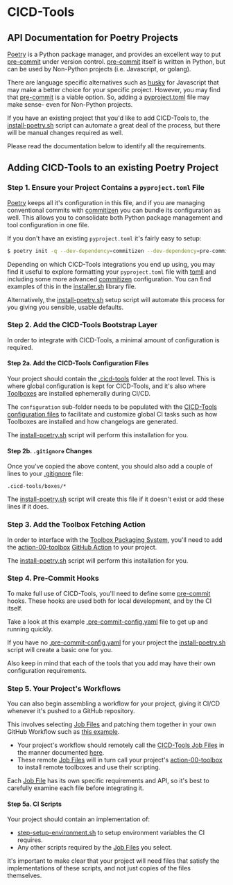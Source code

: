 # CICD-Tools

## API Documentation for Poetry Projects

[Poetry](https://python-poetry.org/) is a Python package manager, and provides an excellent way to put [pre-commit](https://pre-commit.com/) under version control.  [pre-commit](https://pre-commit.com/) itself is written in Python, but can be used by Non-Python projects (i.e. Javascript, or golang).  

There are language specific alternatives such as [husky](https://github.com/typicode/husky) for Javascript that may make a better choice for your specific project.  However, you may find that [pre-commit](https://pre-commit.com/) is a viable option.  So, adding a [pyproject.toml](../../pyproject.toml) file may make sense- even for Non-Python projects.

If you have an existing project that you'd like to add CICD-Tools to, the [install-poetry.sh](../../scripts/install-poetry.sh) script can automate a great deal of the process, but there will be manual changes required as well.

Please read the documentation below to identify all the requirements.

## Adding CICD-Tools to an existing Poetry Project

### Step 1. Ensure your Project Contains a `pyproject.toml` File

[Poetry](https://python-poetry.org/) keeps all it's configuration in this file, and if you are managing conventional commits with [commitizen](https://pypi.org/project/commitizen/) you can bundle its configuration as well.  This allows you to consolidate both Python package management and tool configuration in one file.

If you don't have an existing `pyproject.toml` it's fairly easy to setup:

```bash
$ poetry init -q --dev-dependency=commitizen --dev-dependency=pre-commit
```

Depending on which CICD-Tools integrations you end up using, you may find it useful to explore formatting your `pyproject.toml` file with [tomll](https://github.com/pelletier/go-toml) and including some more advanced [commitizen](https://pypi.org/project/commitizen/) configuration.  You can find examples of this in the [installer.sh](../../scripts/libraries/installer.sh) library file.

Alternatively, the [install-poetry.sh](../../scripts/install-poetry.sh) setup script will automate this process for you giving you sensible, usable defaults.

### Step 2. Add the CICD-Tools Bootstrap Layer

In order to integrate with CICD-Tools, a minimal amount of configuration is required.

#### Step 2a. Add the CICD-Tools Configuration Files

Your project should contain the [.cicd-tools](../../.cicd-tools) folder at the root level.  This is where global configuration is kept for CICD-Tools, and it's also where [Toolboxes](../../cicd-tools/boxes) are installed ephemerally during CI/CD.

The `configuration` sub-folder needs to be populated with the [CICD-Tools configuration files](../../.cicd-tools/configuration) to facilitate and customize global CI tasks such as how Toolboxes are installed and how changelogs are generated.

The [install-poetry.sh](../../scripts/install-poetry.sh) script will perform this installation for you.

#### Step 2b. `.gitignore` Changes

Once you've copied the above content, you should also add a couple of lines to your [.gitignore](../../.gitignore) file:

```.gitignore
.cicd-tools/boxes/*
```

The [install-poetry.sh](../../scripts/install-poetry.sh) script will create this file if it doesn't exist or add these lines if it does.

### Step 3. Add the Toolbox Fetching Action

In order to interface with the [Toolbox Packaging System](../../cicd-tools/boxes), you'll need to add the [action-00-toolbox](../../{{cookiecutter.project_slug}}/.github/actions/action-00-toolbox/action.yml) [GitHub Action](https://github.com/features/actions) to your project.

The [install-poetry.sh](../../scripts/install-poetry.sh) script will perform this installation for you.

### Step 4. Pre-Commit Hooks

To make full use of CICD-Tools, you'll need to define some [pre-commit](https://pre-commit.com/) hooks.  These hooks are used both for local development, and by the CI itself.

Take a look at this example [.pre-commit-config.yaml](../../{{cookiecutter.project_slug}}/.pre-commit-config.yaml) file to get up and running quickly.

If you have no [.pre-commit-config.yaml](../../{{cookiecutter.project_slug}}/.pre-commit-config.yaml) for your project the [install-poetry.sh](../../scripts/install-poetry.sh) script will create a basic one for you.

Also keep in mind that each of the tools that you add may have their own configuration requirements.

### Step 5. Your Project's Workflows

You can also begin assembling a workflow for your project, giving it CI/CD whenever it's pushed to a GitHub repository.

This involves selecting [Job Files](../../.github/workflows) and patching them together in your own GitHub Workflow such as [this example](../../{{cookiecutter.project_slug}}/.github/workflows/workflow-push.yml).

- Your project's workflow should remotely call the [CICD-Tools Job Files](../../.github/workflows) in the manner documented [here](https://docs.github.com/actions/using-workflows/reusing-workflows#calling-a-reusable-workflow).
- These remote [Job Files](../../.github/workflows) will in turn call your project's [action-00-toolbox](../../{{cookiecutter.project_slug}}/.github/actions/action-00-toolbox/action.yml) to install remote toolboxes and use their scripting.

Each [Job File](../../.github/workflows) has its own specific requirements and API, so it's best to carefully examine each file before integrating it.

#### Step 5a. CI Scripts

Your project should contain an implementation of:
- [step-setup-environment.sh](../../{{cookiecutter.project_slug}}/.github/scripts/step-setup-environment.sh) to setup environment variables the CI requires.
- Any other scripts required by the [Job Files](../../.github/workflows) you select.

It's important to make clear that your project will need files that satisfy the implementations of these scripts, and not just copies of the files themselves.
